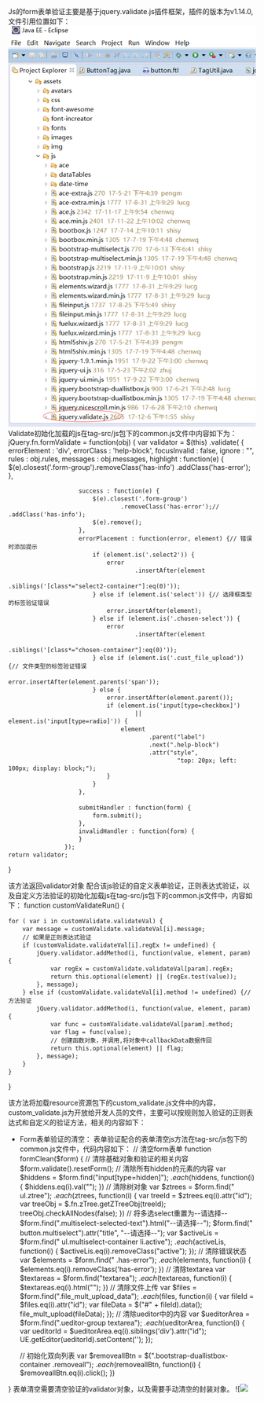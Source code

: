 Js的form表单验证主要是基于jquery.validate.js插件框架，插件的版本为v1.14.0,
文件引用位置如下：
![](/assets/frontDoc_validate1.png)
Validate初始化加载的js在tag-src/js包下的common.js文件中内容如下为：
jQuery.fn.formValidate = function(obj) {
	var validator = $(this)
			.validate(
					{
						errorElement : 'div',
						errorClass : 'help-block',
						focusInvalid : false,
						ignore : "",
						rules : obj.rules,
						messages : obj.messages,
						highlight : function(e) {
							$(e).closest('.form-group').removeClass('has-info')
									.addClass('has-error');
						},

						success : function(e) {
							$(e).closest('.form-group')
									.removeClass('has-error');// .addClass('has-info');
							$(e).remove();
						},
						errorPlacement : function(error, element) {// 错误时添加提示
							if (element.is('.select2')) {
								error
										.insertAfter(element
												.siblings('[class*="select2-container"]:eq(0)'));
							} else if (element.is('select')) {// 选择框类型的标签验证错误
								error.insertAfter(element);
							} else if (element.is('.chosen-select')) {
								error
										.insertAfter(element
												.siblings('[class*="chosen-container"]:eq(0)'));
							} else if (element.is('.cust_file_upload')) {// 文件类型的标签验证错误
								error.insertAfter(element.parents('span'));
							} else {
								error.insertAfter(element.parent());
								if (element.is('input[type=checkbox]')
										|| element.is('input[type=radio]')) {
									element
											.parent("label")
											.next(".help-block")
											.attr("style",
													"top: 20px; left: 100px; display: block;");
								}
							}
						},

						submitHandler : function(form) {
							form.submit();
						},
						invalidHandler : function(form) {
						}
					});
	return validator;

}

该方法返回validator对象
配合该js验证的自定义表单验证，正则表达式验证，以及自定义方法验证的初始化加载js在tag-src/js包下的common.js文件中，内容如下：
function customValidateRun() {

	for ( var i in customValidate.validateVal) {
		var message = customValidate.validateVal[i].message;
		// 如果是正则表达式验证
		if (customValidate.validateVal[i].regEx != undefined) {
			jQuery.validator.addMethod(i, function(value, element, param) {
				var regEx = customValidate.validateVal[param].regEx;
				return this.optional(element) || (regEx.test(value));
			}, message);
		} else if (customValidate.validateVal[i].method != undefined) {// 方法验证
			jQuery.validator.addMethod(i, function(value, element, param) {
				var func = customValidate.validateVal[param].method;
				var flag = func(value);
				// 创建函数对象，并调用,将对象中callbackData数据传回
				return this.optional(element) || flag;
			}, message);
		}
	}
}

该方法将加载resource资源包下的custom_validate.js文件中的内容，
custom_validate.js为开放给开发人员的文件，主要可以按规则加入验证的正则表达式和自定义的验证方法，相关的内容如下：


* Form表单验证的清空：
表单验证配合的表单清空js方法在tag-src/js包下的common.js文件中，代码内容如下：
// 清空form表单
function formClean($form) {
	// 清除基础对象和验证的相关内容
	$form.validate().resetForm();
	// 清除所有hidden的元素的内容
	var $hiddens = $form.find("input[type=hidden]");
	$.each($hiddens, function(i) {
		$hiddens.eq(i).val("");
	})
	// 清除树对象
	var $ztrees = $form.find(" ul.ztree");
	$.each($ztrees, function(i) {
		var treeId = $ztrees.eq(i).attr("id");
		var treeObj = $.fn.zTree.getZTreeObj(treeId);
		treeObj.checkAllNodes(false);
	})
	// 将多选select重置为--请选择--
	$form.find(".multiselect-selected-text").html("--请选择--");
	$form.find(" button.multiselect").attr("title", "--请选择--");
	var $activeLis = $form.find(" ul.multiselect-container li.active");
	$.each($activeLis, function(i) {
		$activeLis.eq(i).removeClass("active");
	});
	// 清除错误状态
	var $elements = $form.find(" .has-error");
	$.each($elements, function(i) {
		$elements.eq(i).removeClass('has-error');
	})
	// 清除textarea
	var $textareas = $form.find("textarea");
	$.each($textareas, function(i) {
		$textareas.eq(i).html("");
	})
	// 清除文件上传
	var $files = $form.find(".file_mult_upload_data");
	$.each($files, function(i) {
		var fileId = $files.eq(i).attr("id");
		var fileData = $("#" + fileId).data();
		file_mult_upload(fileData);
	});
	// 清除ueditor中的内容
	var $ueditorArea = $form.find(".ueditor-group textarea");
	$.each($ueditorArea, function(i) {
		var ueditorId = $ueditorArea.eq(i).siblings('div').attr("id");
		UE.getEditor(ueditorId).setContent('');
	});

	// 初始化双向列表
	var $removeallBtn = $(".bootstrap-duallistbox-container .removeall");
	$.each($removeallBtn, function(i) {
		$removeallBtn.eq(i).click();
	})

}
表单清空需要清空验证的validator对象，以及需要手动清空的封装对象。
![![](/assets/frontDoc_validate1.pn](/assets/frontDoc_validate2.png)g)